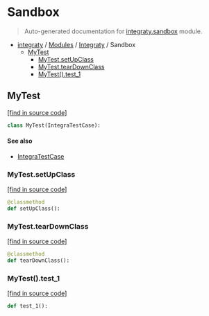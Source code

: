 # Sandbox

> Auto-generated documentation for [integraty.sandbox](https://github.com/szaydel/integratyintegraty/sandbox.py) module.

- [integraty](../README.md#integraty) / [Modules](../MODULES.md#integraty-modules) / [Integraty](index.md#integraty) / Sandbox
    - [MyTest](#mytest)
        - [MyTest.setUpClass](#mytestsetupclass)
        - [MyTest.tearDownClass](#mytestteardownclass)
        - [MyTest().test_1](#mytesttest_1)

## MyTest

[[find in source code]](https://github.com/szaydel/integratyintegraty/sandbox.py#L9)

```python
class MyTest(IntegraTestCase):
```

#### See also

- [IntegraTestCase](case.md#integratestcase)

### MyTest.setUpClass

[[find in source code]](https://github.com/szaydel/integratyintegraty/sandbox.py#L11)

```python
@classmethod
def setUpClass():
```

### MyTest.tearDownClass

[[find in source code]](https://github.com/szaydel/integratyintegraty/sandbox.py#L16)

```python
@classmethod
def tearDownClass():
```

### MyTest().test_1

[[find in source code]](https://github.com/szaydel/integratyintegraty/sandbox.py#L20)

```python
def test_1():
```
